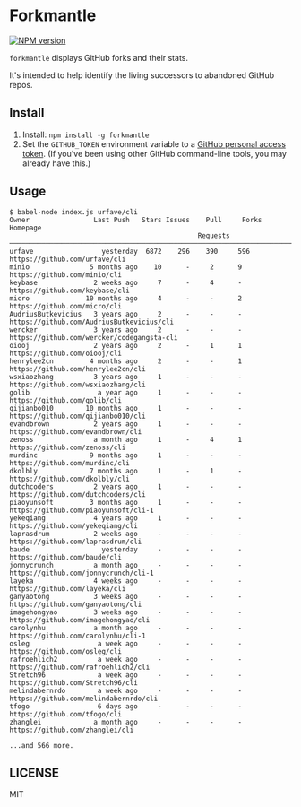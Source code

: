 # Forkmantle
[![NPM version](http://img.shields.io/npm/v/forkmantle.svg?style=flat)](https://www.npmjs.com/package/forkmantle)

`forkmantle` displays GitHub forks and their stats.

It's intended to help identify the living successors to abandoned GitHub repos.

## Install

1. Install: `npm install -g forkmantle`
2. Set the `GITHUB_TOKEN` environment variable to a [GitHub personal access token](https://help.github.com/articles/creating-a-personal-access-token-for-the-command-line/).
(If you've been using other GitHub command-line tools, you may already have this.)

## Usage

```
$ babel-node index.js urfave/cli
Owner                Last Push   Stars Issues    Pull     Forks Homepage
                                               Requests
───────────────────────────────────────────────────────────────────────────────────────────────────────────
urfave                 yesterday  6872    296    390     596   https://github.com/urfave/cli
minio               5 months ago    10      -     2      9     https://github.com/minio/cli
keybase              2 weeks ago     7      -     4      -     https://github.com/keybase/cli
micro              10 months ago     4      -     -      2     https://github.com/micro/cli
AudriusButkevicius   3 years ago     2      -     -      -     https://github.com/AudriusButkevicius/cli
wercker              3 years ago     2      -     -      -     https://github.com/wercker/codegangsta-cli
oiooj                2 years ago     2      -     1      1     https://github.com/oiooj/cli
henrylee2cn         4 months ago     2      -     -      1     https://github.com/henrylee2cn/cli
wsxiaozhang          3 years ago     1      -     -      -     https://github.com/wsxiaozhang/cli
golib                 a year ago     1      -     -      -     https://github.com/golib/cli
qijianbo010        10 months ago     1      -     -      -     https://github.com/qijianbo010/cli
evandbrown           2 years ago     1      -     -      -     https://github.com/evandbrown/cli
zenoss               a month ago     1      -     4      1     https://github.com/zenoss/cli
murdinc             9 months ago     1      -     -      -     https://github.com/murdinc/cli
dkolbly             7 months ago     1      -     1      -     https://github.com/dkolbly/cli
dutchcoders          2 years ago     1      -     -      -     https://github.com/dutchcoders/cli
piaoyunsoft         3 months ago     1      -     -      -     https://github.com/piaoyunsoft/cli-1
yekeqiang            4 years ago     1      -     -      -     https://github.com/yekeqiang/cli
laprasdrum           2 weeks ago     -      -     -      -     https://github.com/laprasdrum/cli
baude                  yesterday     -      -     -      -     https://github.com/baude/cli
jonnycrunch          a month ago     -      -     -      -     https://github.com/jonnycrunch/cli-1
layeka               4 weeks ago     -      -     -      -     https://github.com/layeka/cli
ganyaotong           3 weeks ago     -      -     -      -     https://github.com/ganyaotong/cli
imagehongyao         3 weeks ago     -      -     -      -     https://github.com/imagehongyao/cli
carolynhu            a month ago     -      -     -      -     https://github.com/carolynhu/cli-1
osleg                 a week ago     -      -     -      -     https://github.com/osleg/cli
rafroehlich2          a week ago     -      -     -      -     https://github.com/rafroehlich2/cli
Stretch96             a week ago     -      -     -      -     https://github.com/Stretch96/cli
melindabernrdo        a week ago     -      -     -      -     https://github.com/melindabernrdo/cli
tfogo                 6 days ago     -      -     -      -     https://github.com/tfogo/cli
zhanglei             a month ago     -      -     -      -     https://github.com/zhanglei/cli

...and 566 more.
```

## LICENSE

MIT
